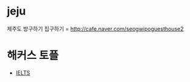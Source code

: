# jeju
제주도 방구하기 집구하기 = http://cafe.naver.com/seogwipoguesthouse2

# 해커스 토플



- [IELTS](http://www.ieltskorea.org/computer-delivered-ielts/index.asp?gclid=EAIaIQobChMIzJmBlLCb3gIVWmVgCh2IFQF_EAEYASAAEgKXBvD_BwE)
